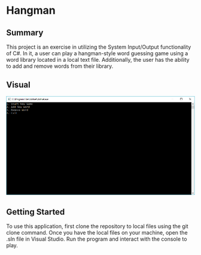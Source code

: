 # Hangman

## Summary

This project is an exercise in utilizing the System Input/Output functionality of C#.
In it, a user can play a hangman-style word guessing game using a word library located in a local
text file.
Additionally, the user has the ability to add and remove words from their library.

## Visual

![screen_cap](/Word_Guess_Game/Assets/Capture.PNG)

## Getting Started

To use this application, first clone the repository to local files using the git clone command.
Once you have the local files on your machine, open the .sln file in Visual Studio.
Run the program and interact with the console to play.

